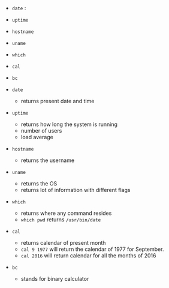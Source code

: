 - `date` : 
- `uptime`
- `hostname`
- `uname`
- `which`
- `cal`
- `bc`

- `date`
	- returns present date and time 
- `uptime`
	- returns how long the system is running 
	- number of users 
	- load average 
- `hostname`
	- returns the username
- `uname`
	- returns the OS
	- returns lot of information with different flags 
- `which`
	- returns where any command resides 
	- `which pwd` returns `/usr/bin/date`
- `cal`
	- returns calendar of present month
	- `cal 9 1977` will return the calendar of 1977 for September.
	- `cal 2016` will return calendar for all the months of 2016
- `bc`
	- stands for binary calculator 

